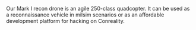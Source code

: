 Our Mark I recon drone is an agile 250-class quadcopter.
It can be used as a reconnaissance vehicle in milsim scenarios or as
an affordable development platform for hacking on Conreality.
